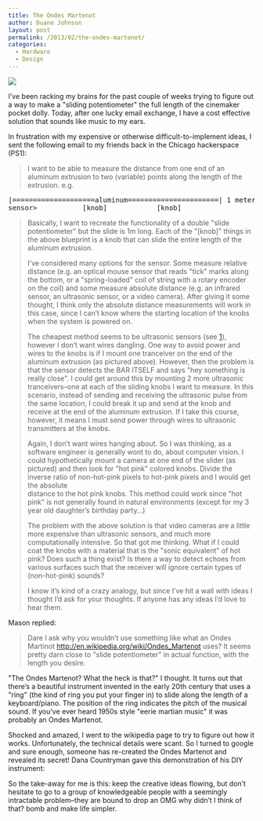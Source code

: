 ```yaml
---
title: The Ondes Martenot
author: Duane Johnson
layout: post
permalink: /2013/02/the-ondes-martenot/
categories:
  - Hardware
  - Design
---
```


![][1]

 [1]: /images/2013-02/ondes-martenot.jpg

I’ve been racking my brains for the past couple of weeks trying to figure out a way to make a "sliding potentiometer" the full length of the cinemaker pocket dolly. Today, after one lucky email exchange, I have a cost effective solution that sounds like music to my ears.

In frustration with my expensive or otherwise difficult-to-implement ideas, I sent the following email to my friends back in the Chicago hackerspace (PS1):

> I want to be able to measure the distance from one end of an aluminum extrusion to two (variable) points along the length of the extrusion. e.g.

<pre>
|====================aluminum======================| 1 meter  
sensor>           [knob]            [knob]
</pre>

> Basically, I want to recreate the functionality of a double "slide potentiometer" but the slide is 1m long. Each of the "[knob]" things in the above blueprint is a knob that can slide the entire length of the aluminum extrusion.
> 
> I’ve considered many options for the sensor. Some measure relative distance (e.g. an optical mouse sensor that reads "tick" marks along the bottom, or a "spring-loaded" coil of string with a rotary encoder on the coil) and some measure absolute distance (e.g. an infrared sensor, an ultrasonic sensor, or a video camera). After giving it some thought, I think only the absolute distance measurements will work in this case, since I can’t know where the starting location of the knobs when the system is powered on.
> 
> The cheapest method seems to be ultrasonic sensors (see [1]), however I don’t want wires dangling. One way to avoid power and wires to the knobs is if I mount one tranceiver on the end of the aluminum extrusion (as pictured above). However, then the problem is that the sensor detects the BAR ITSELF and says "hey something is really close". I could get around this by mounting 2 more ultrasonic tranceivers–one at each of the sliding knobs I want to measure. In this scenario, instead of sending and receiving the ultrasonic pulse from the same location, I could break it up and send at the knob and receive at the end of the aluminum extrusion. If I take this course, however, it means I must send power through wires to ultrasonic transmitters at the knobs.
> 
> Again, I don’t want wires hanging about. So I was thinking, as a software engineer is generally wont to do, about computer vision. I could hypothetically mount a camera at one end of the slider (as pictured) and then look for "hot pink" colored knobs. Divide the inverse ratio of non-hot-pink pixels to hot-pink pixels and I would get the absolute  
> distance to the hot pink knobs. This method could work since "hot pink" is not generally found in natural environments (except for my 3 year old daughter’s birthday party…) 
> 
> The problem with the above solution is that video cameras are a little more expensive than ultrasonic sensors, and much more computationally intensive. So that got me thinking. What if I could coat the knobs with a material that is the "sonic equivalent" of hot pink? Does such a thing exist? Is there a way to detect echoes from various surfaces such that the receiver will ignore certain types of (non-hot-pink) sounds?
> 
> I know it’s kind of a crazy analogy, but since I’ve hit a wall with ideas I thought I’d ask for your thoughts. If anyone has any ideas I’d love to hear them.

Mason replied:

> Dare I ask why you wouldn’t use something like what an Ondes Martinot http://en.wikipedia.org/wiki/Ondes_Martenot uses? It seems pretty darn close to "slide potentiometer" in actual function, with the length you desire.

"The Ondes Martenot? What the heck is that?" I thought. It turns out that there’s a beautiful instrument invented in the early 20th century that uses a "ring" (the kind of ring you put your finger in) to slide along the length of a keyboard/piano. The position of the ring indicates the pitch of the musical sound. If you’ve ever heard 1950s style "eerie martian music" it was probably an Ondes Martenot.

Shocked and amazed, I went to the wikipedia page to try to figure out how it works. Unfortunately, the technical details were scant. So I turned to google and sure enough, someone has re-created the Ondes Martenot and revealed its secret! Dana Countryman gave this demonstration of his DIY instrument:

So the take-away for me is this: keep the creative ideas flowing, but don’t hesitate to go to a group of knowledgeable people with a seemingly intractable problem–they are bound to drop an OMG why didn’t I think of that? bomb and make life simpler.